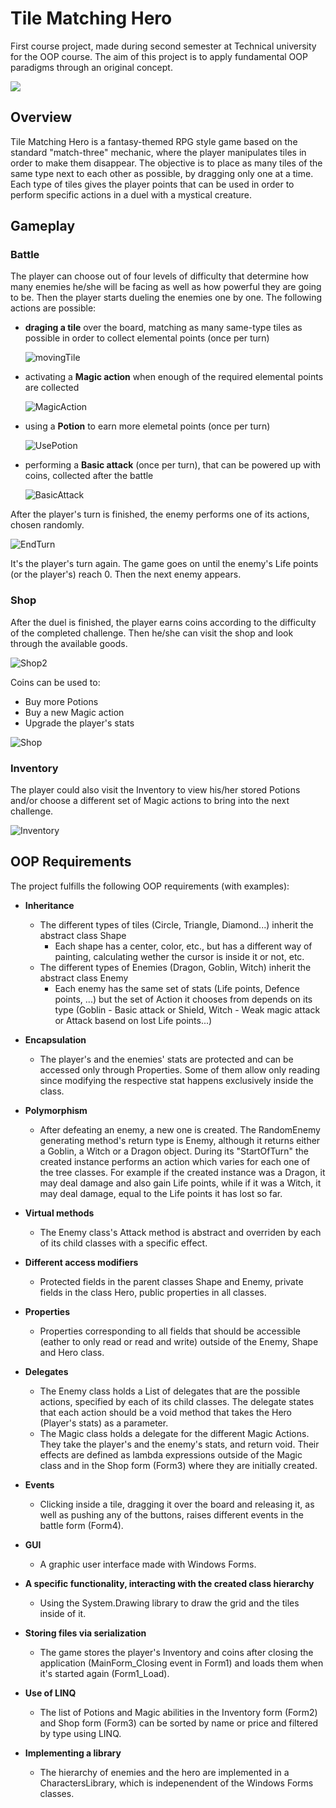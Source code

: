 # Tile Matching Hero
First course project, made during second semester at Technical university for the OOP course. The aim of this project is to apply fundamental OOP paradigms through an original concept. 

![](https://github.com/Yrd-Q/TileMatchingHero/blob/main/Screenshots/MainMenu.png)

## Overview
Tile Matching Hero is a fantasy-themed RPG style game based on the standard "match-three" mechanic, where the player manipulates tiles in order to make them disappear. The objective is to place as many tiles of the same type next to each other as possible, by dragging only one at a time. Each type of tiles gives the player points that can be used in order to perform specific actions in a duel with a mystical creature.

## Gameplay

### Battle  
The player can choose out of four levels of difficulty that determine how many enemies he/she will be facing as well as how powerful they are going to be. Then the player starts dueling the enemies one by one. The following actions are possible:  

- **draging a tile** over the board, matching as many same-type tiles as possible in order to collect elemental points (once per turn)  

   ![movingTile](https://github.com/Yrd-Q/TileMatchingHero/blob/main/Screenshots/tileMoving2.gif)
   
- activating a **Magic action** when enough of the required elemental points are collected  

  ![MagicAction](https://github.com/Yrd-Q/TileMatchingHero/blob/main/Screenshots/magicAction2.gif)
 
- using a **Potion** to earn more elemetal points (once per turn)  

  ![UsePotion](https://github.com/Yrd-Q/TileMatchingHero/blob/main/Screenshots/potionUse1.gif)

- performing a **Basic attack** (once per turn), that can be powered up with coins, collected after the battle  

  ![BasicAttack](https://github.com/Yrd-Q/TileMatchingHero/blob/main/Screenshots/basicAttack2.gif)
  
After the player's turn is finished, the enemy performs one of its actions, chosen randomly.

![EndTurn](https://github.com/Yrd-Q/TileMatchingHero/blob/main/Screenshots/endTurn1.gif)

It's the player's turn again. The game goes on until the enemy's Life points (or the player's) reach 0. Then the next enemy appears.

### Shop

After the duel is finished, the player earns coins according to the difficulty of the completed challenge. Then he/she can visit the shop and look through the available goods.  

![Shop2](https://github.com/Yrd-Q/TileMatchingHero/blob/main/Screenshots/shop2.gif)  

Coins can be used to:  
- Buy more Potions
- Buy a new Magic action
- Upgrade the player's stats  

![Shop](https://github.com/Yrd-Q/TileMatchingHero/blob/main/Screenshots/shop1.gif)

### Inventory

The player could also visit the Inventory to view his/her stored Potions and/or choose a different set of Magic actions to bring into the next challenge.

![Inventory](https://github.com/Yrd-Q/TileMatchingHero/blob/main/Screenshots/inventory1.gif)  

## OOP Requirements

The project fulfills the following OOP requirements (with examples):  
- **Inheritance**  
  - The different types of tiles (Circle, Triangle, Diamond...) inherit the abstract class Shape
    - Each shape has a center, color, etc., but has a different way of painting, calculating wether the cursor is inside it or not, etc.
  - The different types of Enemies (Dragon, Goblin, Witch) inherit the abstract class Enemy  
    - Each enemy has the same set of stats (Life points, Defence points, ...) but the set of Action it chooses from depends on its type (Goblin - Basic attack or Shield, Witch - Weak magic attack or Attack basend on lost Life points...)  

- **Encapsulation**
  - The player's and the enemies' stats are protected and can be accessed only through Properties. Some of them allow only reading since modifying the respective stat happens exclusively inside the class.
- **Polymorphism**
  - After defeating an enemy, a new one is created. The RandomEnemy generating method's return type is Enemy, although it returns either a Goblin, a Witch or a Dragon object. During its "StartOfTurn" the created instance performs an action which varies for each one of the tree classes. For example if the created instance was a Dragon, it may deal damage and also gain Life points, while if it was a Witch, it may deal damage, equal to the Life points it has lost so far.
- **Virtual methods**
  - The Enemy class's Attack method is abstract and overriden by each of its child classes with a specific effect.
- **Different access modifiers**
  - Protected fields in the parent classes Shape and Enemy, private fields in the class Hero, public properties in all classes.
- **Properties**
  - Properties corresponding to all fields that should be accessible (eather to only read or read and write) outside of the Enemy, Shape and Hero class.
- **Delegates**
  - The Enemy class holds a List of delegates that are the possible actions, specified by each of its child classes. The delegate states that each action should be a void method that takes the Hero (Player's stats) as a parameter.
  - The Magic class holds a delegate for the different Magic Actions. They take the player's and the enemy's stats, and return void. Their effects are defined as lambda expressions outside of the Magic class and in the Shop form (Form3) where they are initially created.
- **Events**
  - Clicking inside a tile, dragging it over the board and releasing it, as well as pushing any of the buttons, raises different events in the battle form (Form4).
- **GUI**
  - A graphic user interface made with Windows Forms.
- **A specific functionality, interacting with the created class hierarchy**
  - Using the System.Drawing library to draw the grid and the tiles inside of it.
- **Storing files via serialization**
  - The game stores the player's Inventory and coins after closing the application (MainForm_Closing event in Form1) and loads them when it's started again (Form1_Load).
- **Use of LINQ**
  - The list of Potions and Magic abilities in the Inventory form (Form2) and Shop form (Form3) can be sorted by name or price and filtered by type using LINQ.
- **Implementing a library**
  - The hierarchy of enemies and the hero are implemented in a CharactersLibrary, which is indepenendent of the Windows Forms classes.
